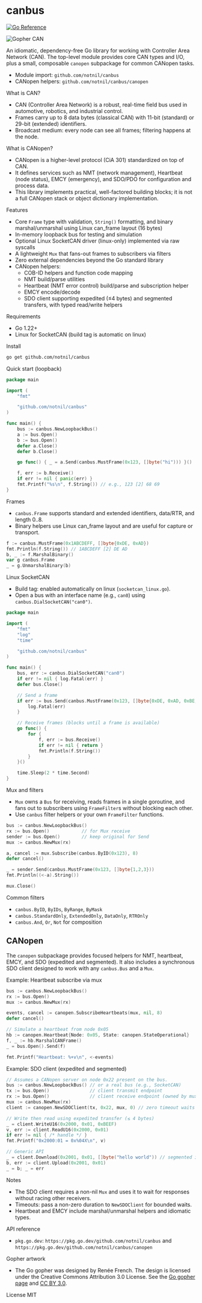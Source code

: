 canbus
=====

[![Go Reference](https://pkg.go.dev/badge/github.com/notnil/canbus.svg)](https://pkg.go.dev/github.com/notnil/canbus)

![Gopher CAN](gopher-can.png)

An idiomatic, dependency-free Go library for working with Controller Area Network (CAN). The top-level module provides core CAN types and I/O, plus a small, composable `canopen` subpackage for common CANopen tasks.

- Module import: `github.com/notnil/canbus`
- CANopen helpers: `github.com/notnil/canbus/canopen`

What is CAN?
- CAN (Controller Area Network) is a robust, real-time field bus used in automotive, robotics, and industrial control.
- Frames carry up to 8 data bytes (classical CAN) with 11-bit (standard) or 29-bit (extended) identifiers.
- Broadcast medium: every node can see all frames; filtering happens at the node.

What is CANopen?
- CANopen is a higher-level protocol (CiA 301) standardized on top of CAN.
- It defines services such as NMT (network management), Heartbeat (node status), EMCY (emergency), and SDO/PDO for configuration and process data.
- This library implements practical, well-factored building blocks; it is not a full CANopen stack or object dictionary implementation.

Features
- Core `Frame` type with validation, `String()` formatting, and binary marshal/unmarshal using Linux can_frame layout (16 bytes)
- In-memory loopback bus for testing and simulation
- Optional Linux SocketCAN driver (linux-only) implemented via raw syscalls
- A lightweight `Mux` that fans-out frames to subscribers via filters
- Zero external dependencies beyond the Go standard library
- CANopen helpers:
  - COB-ID helpers and function code mapping
  - NMT build/parse utilities
  - Heartbeat (NMT error control) build/parse and subscription helper
  - EMCY encode/decode
  - SDO client supporting expedited (≤4 bytes) and segmented transfers, with typed read/write helpers

Requirements
- Go 1.22+
- Linux for SocketCAN (build tag is automatic on linux)

Install
```bash
go get github.com/notnil/canbus
```

Quick start (loopback)
```go
package main

import (
    "fmt"

    "github.com/notnil/canbus"
)

func main() {
    bus := canbus.NewLoopbackBus()
    a := bus.Open()
    b := bus.Open()
    defer a.Close()
    defer b.Close()

    go func() { _ = a.Send(canbus.MustFrame(0x123, []byte("hi"))) }()

    f, err := b.Receive()
    if err != nil { panic(err) }
    fmt.Printf("%s\n", f.String()) // e.g., 123 [2] 68 69
}
```

Frames
- `canbus.Frame` supports standard and extended identifiers, data/RTR, and length 0..8.
- Binary helpers use Linux can_frame layout and are useful for capture or transport.

```go
f := canbus.MustFrame(0x1ABCDEFF, []byte{0xDE, 0xAD})
fmt.Println(f.String()) // 1ABCDEFF [2] DE AD
b, _ := f.MarshalBinary()
var g canbus.Frame
_ = g.UnmarshalBinary(b)
```

Linux SocketCAN
- Build tag: enabled automatically on linux (`socketcan_linux.go`).
- Open a bus with an interface name (e.g., `can0`) using `canbus.DialSocketCAN("can0")`.

```go
package main

import (
    "fmt"
    "log"
    "time"

    "github.com/notnil/canbus"
)

func main() {
    bus, err := canbus.DialSocketCAN("can0")
    if err != nil { log.Fatal(err) }
    defer bus.Close()

    // Send a frame
    if err := bus.Send(canbus.MustFrame(0x123, []byte{0xDE, 0xAD, 0xBE, 0xEF})); err != nil {
        log.Fatal(err)
    }

    // Receive frames (blocks until a frame is available)
    go func() {
        for {
            f, err := bus.Receive()
            if err != nil { return }
            fmt.Println(f.String())
        }
    }()

    time.Sleep(2 * time.Second)
}
```

Mux and filters
- `Mux` owns a `Bus` for receiving, reads frames in a single goroutine, and fans out to subscribers using `FrameFilter`s without blocking each other.
- Use `canbus` filter helpers or your own `FrameFilter` functions.

```go
bus := canbus.NewLoopbackBus()
rx := bus.Open()            // for Mux receive
sender := bus.Open()        // keep original for Send
mux := canbus.NewMux(rx)

a, cancel := mux.Subscribe(canbus.ByID(0x123), 8)
defer cancel()

_ = sender.Send(canbus.MustFrame(0x123, []byte{1,2,3}))
fmt.Println((<-a).String())

mux.Close()
```

Common filters
- `canbus.ByID`, `ByIDs`, `ByRange`, `ByMask`
- `canbus.StandardOnly`, `ExtendedOnly`, `DataOnly`, `RTROnly`
- `canbus.And`, `Or`, `Not` for composition

CANopen
-------

The `canopen` subpackage provides focused helpers for NMT, heartbeat, EMCY, and SDO (expedited and segmented). It also includes a synchronous SDO client designed to work with any `canbus.Bus` and a `Mux`.

Example: Heartbeat subscribe via mux
```go
bus := canbus.NewLoopbackBus()
rx := bus.Open()
mux := canbus.NewMux(rx)

events, cancel := canopen.SubscribeHeartbeats(mux, nil, 8)
defer cancel()

// Simulate a heartbeat from node 0x05
hb := canopen.Heartbeat{Node: 0x05, State: canopen.StateOperational}
f, _ := hb.MarshalCANFrame()
_ = bus.Open().Send(f)

fmt.Printf("Heartbeat: %+v\n", <-events)
```

Example: SDO client (expedited and segmented)
```go
// Assumes a CANopen server on node 0x22 present on the bus.
bus := canbus.NewLoopbackBus() // or a real bus (e.g., SocketCAN)
tx := bus.Open()               // client transmit endpoint
rx := bus.Open()               // client receive endpoint (owned by mux)
mux := canbus.NewMux(rx)
client := canopen.NewSDOClient(tx, 0x22, mux, 0) // zero timeout waits indefinitely

// Write then read using expedited transfer (≤ 4 bytes)
_ = client.WriteU16(0x2000, 0x01, 0xBEEF)
v, err := client.ReadU16(0x2000, 0x01)
if err != nil { /* handle */ }
fmt.Printf("0x2000:01 = 0x%04X\n", v)

// Generic API
_ = client.Download(0x2001, 0x01, []byte("hello world")) // segmented if > 4 bytes
b, err := client.Upload(0x2001, 0x01)
_ = b; _ = err
```

Notes
- The SDO client requires a non-nil `Mux` and uses it to wait for responses without racing other receivers.
- Timeouts: pass a non-zero duration to `NewSDOClient` for bounded waits.
- Heartbeat and EMCY include marshal/unmarshal helpers and idiomatic types.

API reference
- `pkg.go.dev`: `https://pkg.go.dev/github.com/notnil/canbus` and `https://pkg.go.dev/github.com/notnil/canbus/canopen`

Gopher artwork
- The Go gopher was designed by Renée French. The design is licensed under the Creative Commons Attribution 3.0 License. See the [Go gopher page](https://go.dev/doc/gopher) and [CC BY 3.0](https://creativecommons.org/licenses/by/3.0/).

License
MIT
